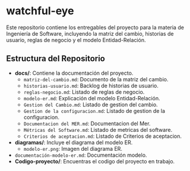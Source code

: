 # watchful-eye
Este repositorio contiene los entregables del proyecto para la materia de Ingeniería de Software, incluyendo la matriz del cambio, historias de usuario, reglas de negocio y el modelo Entidad-Relación.
## Estructura del Repositorio

- **docs/**: Contiene la documentación del proyecto.
  - `matriz-del-cambio.md`: Documento de la matriz del cambio.
  - `historias-usuario.md`: Backlog de historias de usuario.
  - `reglas-negocio.md`: Listado de reglas de negocio.
  - `modelo-er.md`: Explicación del modelo Entidad-Relación.
  - `Gestion del Cambio.md`: Listado de gestion del cambio.
  - `Gestion de la configuracion.md`: Listado de gestion de la configuracion.
  - `Documentacion del MER.md`: Documentacion del Mer.
  - `Métricas del Software.md`: Listado de metricas del software.
  - `Criterios de aceptacion.md`: Listado de Criterios de aceptacion.
- **diagramas/**: Incluye el diagrama del modelo ER.
  - `modelo-er.png`: Imagen del diagrama ER.
- `documentación-modelo-er.md`: Documentación modelo.
- **Codigo-proyecto/**: Encuentras el codigo del proyecto en trabajo.

